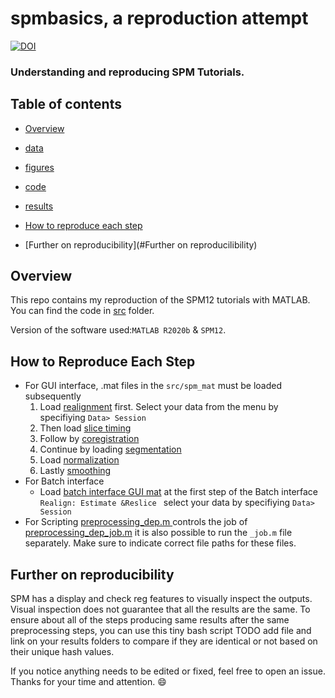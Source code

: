 # spmbasics, a reproduction attempt


[![DOI](https://zenodo.org/badge/784344321.svg)](https://zenodo.org/doi/10.5281/zenodo.10953222)
### Understanding  and reproducing SPM Tutorials.

<Project description>
  
## Table of contents

   * [Overview](#Overview)

   * [data](https://github.com/mselimata/spmbasics/tree/main/data#readme)
   * [figures](https://github.com/mselimata/spmbasics/blob/main/figures/README.md)

   *  [code](https://github.com/mselimata/spmbasics/tree/main/src)

   * [results](https://github.com/mselimata/spmbasics/blob/main/results/README.md)

   * [How to reproduce each step](#How-to-reproduce-each-step)

   * [Further on reproducibility](#Further on reproducilibility)

## Overview

This repo contains my reproduction of the SPM12 tutorials with MATLAB. 
You can find the code in [src](https://github.com/mselimata/spmbasics/tree/main/src) folder.


Version of the software used:```MATLAB R2020b``` & ```SPM12```.


 
 ## How to Reproduce Each Step

 *   For GUI interface, .mat files in the ```src/spm_mat``` must be loaded subsequently 
      1. Load [realignment](src/spm_mat/realignment_batch.mat) first. Select your data from the menu by specifiying  ```Data> Session```
      2. Then load [slice timing](src/spm_mat/slice_timing_batch.mat)
      3. Follow by [coregistration](src/spm_mat/coregistration_batch.mat)
      4. Continue by loading [segmentation](src/spm_mat/segmentation_batch.mat)
      5. Load [normalization](src/spm_mat/normalisation_batch.mat)
      6. Lastly [smoothing](src/spm_mat/smoothing_batch.mat)
 *   For Batch interface
     * Load [batch interface GUI mat](src/spm_mat/batch_preprocessing_batch.mat) at the first step of the Batch interface ```Realign: Estimate &Reslice ``` select your data by specifiying  ```Data> Session```
 *   For Scripting 
 [preprocessing_dep.m ](src/preprocessing_dep.m) controls the job of [preprocessing_dep_job.m](src/preprocessing_dep_job.m) it is also possible to run the ```_job.m``` file separately.
 Make sure to indicate correct file paths for these files.

## Further on reproducibility
SPM has a display and check reg features to visually inspect the outputs.
Visual inspection does not guarantee that all the results are the same.
To ensure about all of the steps producing same results after the same preprocessing steps, you can use this tiny bash script TODO add file and link on your results folders to compare if they are identical or not based on their unique hash values. 


If you notice anything needs to be edited or fixed, feel free to open an issue. 
Thanks for your time and attention. :smile: 
